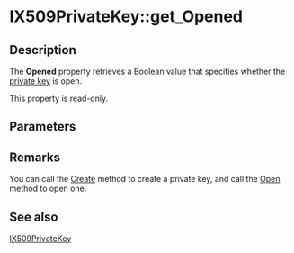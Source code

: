 # IX509PrivateKey::get_Opened

## Description

The **Opened** property retrieves a Boolean value that specifies whether the [private key](https://learn.microsoft.com/windows/desktop/SecGloss/p-gly) is open.

This property is read-only.

## Parameters

## Remarks

You can call the [Create](https://learn.microsoft.com/windows/desktop/api/certenroll/nf-certenroll-ix509privatekey-create) method to create a private key, and call the [Open](https://learn.microsoft.com/windows/desktop/api/certenroll/nf-certenroll-ix509privatekey-open) method to open one.

## See also

[IX509PrivateKey](https://learn.microsoft.com/windows/desktop/api/certenroll/nn-certenroll-ix509privatekey)